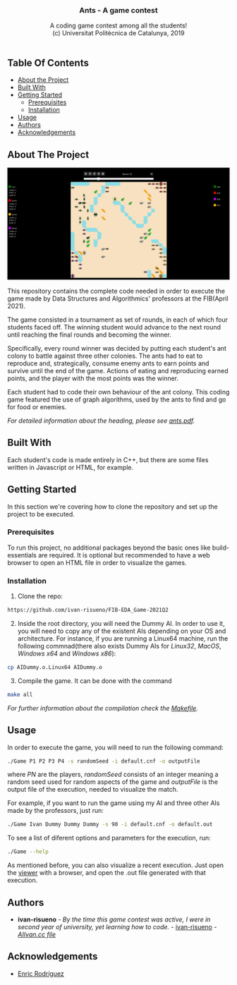 <br/>
<p align="center">
  <h3 align="center">Ants - A game contest</h3>

  <p align="center">
    A coding game contest among all the students!
<br>(c) Universitat Politècnica de Catalunya, 2019
    <br/>
    <br/>
  </p>
</p>



## Table Of Contents

* [About the Project](#about-the-project)
* [Built With](#built-with)
* [Getting Started](#getting-started)
  * [Prerequisites](#prerequisites)
  * [Installation](#installation)
* [Usage](#usage)
* [Authors](#authors)
* [Acknowledgements](#acknowledgements)

## About The Project

![Screen Shot](images/screenshot.png)

This repository contains the complete code needed in order to execute the game made by Data Structures and Algorithmics' professors at the FIB(April 2021). 

The game consisted in a tournament as set of rounds, in each of which four students faced off. The winning student would advance to the next round until reaching the final rounds and becoming the winner.

Specifically, every round winner was decided by putting each student's ant colony to battle against three other colonies. The ants had to eat to reproduce and, strategically, consume enemy ants to earn points and survive until the end of the game. Actions of eating and reproducing earned points, and the player with the most points was the winner. 

Each student had to code their own behaviour of the ant colony. This coding game featured the use of graph algorithms, used by the ants to find and go for food or enemies.

_For detailed information about the heading, please see [ants.pdf](https://github.com/ivan-risueno/FIB-EDA_Game-2021Q2/blob/main/ants.pdf)._

## Built With

Each student's code is made entirely in C++, but there are some files written in Javascript or HTML, for example.

## Getting Started

In this section we're covering how to clone the repository and set up the project to be executed.

### Prerequisites

To run this project, no additional packages beyond the basic ones like build-essentials are required. It is optional but recommended to have a web browser to open an HTML file in order to visualize the games.

### Installation

1. Clone the repo:

```sh
https://github.com/ivan-risueno/FIB-EDA_Game-2021Q2
```

2. Inside the root directory, you will need the Dummy AI. In order to use it, you will need to copy any of the existent AIs depending on your OS and architecture. For instance, if you are running a Linux64 machine, run the following commnad(there also exists Dummy AIs for _Linux32_, _MacOS_, _Windows x64_ and _Windows x86_):

```sh
cp AIDummy.o.Linux64 AIDummy.o
```

3. Compile the game. It can be done with the command

```sh
make all
```

_For further information about the compilation check the [Makefile](https://github.com/ivan-risueno/FIB-EDA_Game-2021Q2/blob/main/Makefile)._

## Usage

In order to execute the game, you will need to run the following command:

```sh
./Game P1 P2 P3 P4 -s randomSeed -i default.cnf -o outputFile
```

where _PN_ are the players, _randomSeed_ consists of an integer meaning a random seed used for random aspects of the game and _outputFile_ is the output file of the execution, needed to visualize the match. 

For example, if you want to run the game using my AI and three other AIs made by the professors, just run:

```sh
./Game Ivan Dummy Dummy Dummy -s 90 -i default.cnf -o default.out
```

To see a list of diferent options and parameters for the execution, run:

```sh
./Game --help
```

As mentioned before, you can also visualize a recent execution. Just open the [viewer](https://github.com/ivan-risueno/FIB-EDA_Game-2021Q2/blob/main/Viewer/viewer.html) with a browser, and open the .out file generated with that execution.


## Authors

* **ivan-risueno** - *By the time this game contest was active, I were in second year of university, yet learning how to code.* - [ivan-risueno](https://github.com/ivan-risueno/) - *[AIIvan.cc file](https://github.com/ivan-risueno/FIB-EDA_Game-2021Q2/blob/main/AIIvan.cc)*

## Acknowledgements

* [Enric Rodríguez](https://futur.upc.edu/EnricRodriguezCarbonell/o/YWN0aXZpdHlfY2FfdGl0bGVfc29ydCBhc2M=)
